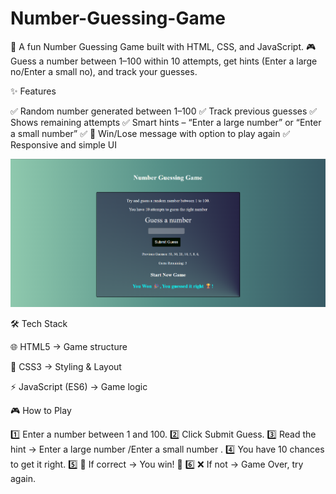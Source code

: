 # Number-Guessing-Game
🔢 A fun Number Guessing Game built with HTML, CSS, and JavaScript. 🎮 Guess a number between 1–100 within 10 attempts, get hints (Enter a large no/Enter a small no), and track your guesses.

✨ Features

✅ Random number generated between 1–100
✅ Track previous guesses
✅ Shows remaining attempts
✅ Smart hints – “Enter a large number” or “Enter a small number”
✅ 🎉 Win/Lose message with option to play again
✅ Responsive and simple UI

<img width="800" alt="Number Guess Screenshot" src="./Screenshot 2025-08-24 181005.png" />


🛠️ Tech Stack

🌐 HTML5 → Game structure

🎨 CSS3 → Styling & Layout

⚡ JavaScript (ES6) → Game logic

🎮 How to Play

1️⃣ Enter a number between 1 and 100.
2️⃣ Click Submit Guess.
3️⃣ Read the hint → Enter a large number /Enter a small number .
4️⃣ You have 10 chances to get it right.
5️⃣ 🎉 If correct → You win! 🎊
6️⃣ ❌ If not → Game Over, try again.
